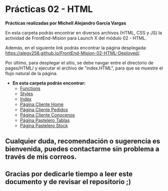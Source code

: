 # Prácticas 02 - HTML

**Prácticas realizadas por Michell Alejandro García Vargas**

En esta carpeta podrás encontrar en diversos archivos (HTML, CSS y JS) la actividad de FrontEnd-Mision para Launch X del módulo 02 - HTML.

Además, en el siguiente link podrás encontrar la página desplegada: https://alegv258.github.io/FrontEnd-Mision-02-HTML-Deployed/.

Por último, para desplegar el sitio, se debe navgar entre el directorio de pages/HTML/ y ejecutar el archivo de "index.HTML", para que se muestre el flujo natural de la página.

- **En esta carpeta podrás encontrar:**
	- [Functions](./pages/JavaScript/functions.js)
	- [Styles](./pages/CSS/style.css)
	- [Index](.pages/HTML/index.html)
	- [Página Cliente Home](./pages/HTML/seccion_home.html)
	- [Página Cliente Pedidos](./pages/HTML/seccion_pedidos.html)
	- [Página Cliente Conocenos](./pages/HTML/seccion_conocenos.html)
	- [Página Pastelero Tablas](./pages/HTML/seccion_tablas.html)
	- [Página Pastelero Stock](./pages/HTML/seccion_stock.html)

## Cualquier duda, recomendación o sugerencia es bienvenida, puedes contactarme sin problema a través de mis correos.

## Gracias por dedicarle tiempo a leer este documento y de revisar el repositorio ;)

